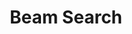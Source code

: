 ---
types: "word"

title: "Beam Search"

categories: ['']

tags: ['Beam', 'Search']

arabic: ['البحث الشعاعي']

publishers: ['خوارزميات الذكاء الاصطناعي في تحليل النص العربي']

types: "word"

slug: ""
---